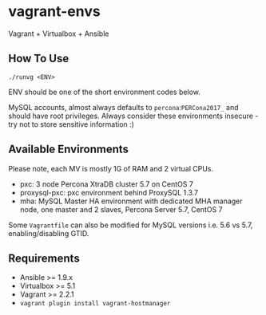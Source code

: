 # vagrant-envs

Vagrant + Virtualbox + Ansible

## How To Use

```
./runvg <ENV>
```

ENV should be one of the short environment codes below.

MySQL accounts, almost always defaults to `percona`:`PERCona2017_` and should have root privileges. Always consider these environments insecure - try not to store sensitive information :)

## Available Environments

Please note, each MV is mostly 1G of RAM and 2 virtual CPUs.

- pxc: 3 node Percona XtraDB cluster 5.7 on CentOS 7
- proxysql-pxc: pxc environment behind ProxySQL 1.3.7
- mha: MySQL Master HA environment with dedicated MHA manager node, one master and 2 slaves, Percona Server 5.7, CentOS 7

Some `Vagrantfile` can also be modified for MySQL versions i.e. 5.6 vs 5.7, enabling/disabling GTID.

## Requirements

- Ansible >= 1.9.x
- Virtualbox >= 5.1
- Vagrant >= 2.2.1
- ``vagrant plugin install vagrant-hostmanager``

